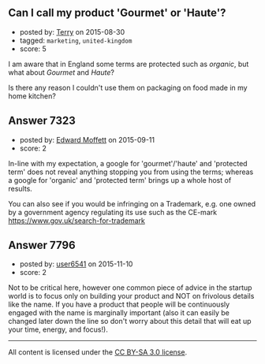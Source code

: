 ## Can I call my product 'Gourmet' or 'Haute'?

- posted by: [Terry](https://stackexchange.com/users/5877277/terry) on 2015-08-30
- tagged: `marketing`, `united-kingdom`
- score: 5

<p>I am aware that in England some terms are protected such as <em>organic</em>, but what about <em>Gourmet</em> and <em>Haute</em>?</p>

<p>Is there any reason I couldn't use them on packaging on food made in my home kitchen?</p>



## Answer 7323

- posted by: [Edward Moffett](https://stackexchange.com/users/4961599/edward-moffett) on 2015-09-11
- score: 2

<p>In-line with my expectation, a google for 'gourmet'/'haute' and 'protected term' does not reveal anything stopping you from using the terms; whereas a google for 'organic' and 'protected term' brings up a whole host of results. </p>

<p>You can also see if you would be infringing on a Trademark, e.g. one owned by a government agency regulating its use such as the CE-mark <a href="https://www.gov.uk/search-for-trademark" rel="nofollow">https://www.gov.uk/search-for-trademark</a></p>



## Answer 7796

- posted by: [user6541](https://stackexchange.com/users/7277447/user6541) on 2015-11-10
- score: 2

<p>Not to be critical here, however one common piece of advice in the startup world is to focus only on building your product and NOT on frivolous details like the name. If you have a product that people will be continuously engaged with the name is marginally important (also it can easily be changed later down the line so don't worry about this detail that will eat up your time, energy, and focus!).</p>




---

All content is licensed under the [CC BY-SA 3.0 license](https://creativecommons.org/licenses/by-sa/3.0/).
